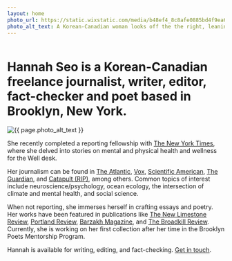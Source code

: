 ```yaml
---
layout: home
photo_url: https://static.wixstatic.com/media/b48ef4_8c8afe0885bd4f9ea6fb6f7550e2ef52~mv2.jpg/v1/crop/x_0,y_997,w_2432,h_3029/fill/w_844,h_1042,al_c,q_85,usm_0.66_1.00_0.01,enc_auto/IMG_9650.jpg
photo_alt_text: A Korean-Canadian woman looks off the the right, leaning over a boat's railing, a canvas tote slung over her shoulder. In the distance, the New York City skyline is visible.
---
```


<div class="row">
  <div class="column">
    <h1>
      Hannah Seo is a Korean-Canadian freelance journalist, writer, editor, fact-checker and poet based in Brooklyn, New York.
    </h1>
  </div>
</div>

<div class="row pad-top">
  <div class="column left-rail">
    <img src="{{ page.photo_url }}" alt="{{ page.photo_alt_text }}"/>
  </div>
  <div class="column">
    <p>
      She recently completed a reporting fellowship with <a href="https://www.nytimes.com/by/hannah-seo">The New York Times</a>, where she delved into stories on mental and physical health and wellness for the Well desk.
    </p>
    <p>
      Her journalism can be found in <a href="https://www.theatlantic.com/health/archive/2023/11/nature-avoidance-social-isolation-loneliness/675984/">The Atlantic</a>, <a href="https://www.vox.com/even-better/23943426/anti-gatekeeping-invitations-parties-guests-strangers-old-friends">Vox</a>, <a href="https://www.scientificamerican.com/author/hannah-seo/">Scientific American</a>, <a href="https://www.theguardian.com/profile/hannah-seo">The Guardian</a>, and <a href="https://catapult.co/stories/hannah-seo-memory-formation-prediction-neuroscience">Catapult (RIP)</a>, among others. Common topics of interest include neuroscience/psychology, ocean ecology, the intersection of climate and mental health, and social science. 
    </p>
    <p>
      When not reporting, she immerses herself in crafting essays and poetry. Her works have been featured in publications like <a href="https://newlimestonereview.as.uky.edu/2019/09/01/ouroboros/">The New Limestone Review</a>, <a href="https://portlandreview.org/three-poems-of-separation/">Portland Review</a>, <a href="https://www.barzakhmag.net/spring-2020-poetry/2020/6/28/hannah-seo">Barzakh Magazine</a>, and <a href="https://www.broadkillreview.com/post/25-by-hannah-seo">The Broadkill Review</a>. Currently, she is working on her first collection after her time in the Brooklyn Poets Mentorship Program.
    </p>
    <p>
      Hannah is available for writing, editing, and fact-checking. <a href="/contact"><u>Get in touch</u></a>.
    </p>
  </div>
</div>